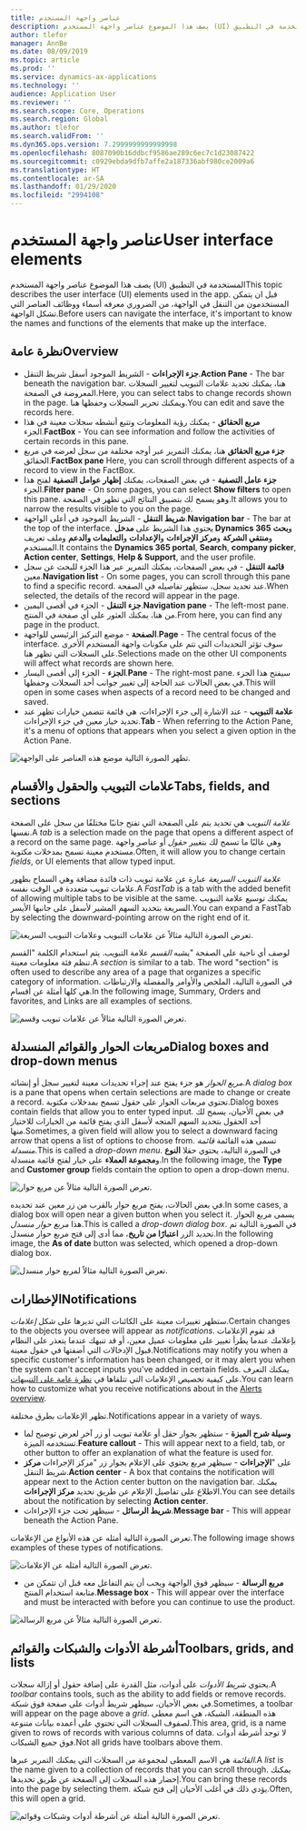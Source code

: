 ```yaml
---
title: عناصر واجهة المستخدم
description: يصف هذا الموضوع عناصر واجهة المستخدم (UI) المستخدمة في التطبيق
author: tlefor
manager: AnnBe
ms.date: 08/09/2019
ms.topic: article
ms.prod: ''
ms.service: dynamics-ax-applications
ms.technology: ''
audience: Application User
ms.reviewer: ''
ms.search.scope: Core, Operations
ms.search.region: Global
ms.author: tlefor
ms.search.validFrom: ''
ms.dyn365.ops.version: 7.2999999999999998
ms.openlocfilehash: 8087090b16ddbcf9586ae289c6ec7c1d23087422
ms.sourcegitcommit: c0929ebda9dfb7affe2a187336abf980ce2009a6
ms.translationtype: HT
ms.contentlocale: ar-SA
ms.lasthandoff: 01/29/2020
ms.locfileid: "2994108"
---
```

# <a name="user-interface-elements"></a><span data-ttu-id="41305-103">عناصر واجهة المستخدم</span><span class="sxs-lookup"><span data-stu-id="41305-103">User interface elements</span></span>

<span data-ttu-id="41305-104">يصف هذا الموضوع عناصر واجهة المستخدم (UI) المستخدمة في التطبيق</span><span class="sxs-lookup"><span data-stu-id="41305-104">This topic describes the user interface (UI) elements used in the app.</span></span> <span data-ttu-id="41305-105">قبل ان يتمكن المستخدمون من التنقل في الواجهة، من الضروري معرفه أسماء ووظائف العناصر التي تشكل الواجهة.</span><span class="sxs-lookup"><span data-stu-id="41305-105">Before users can navigate the interface, it's important to know the names and functions of the elements that make up the interface.</span></span>

## <a name="overview"></a><span data-ttu-id="41305-106">نظرة عامة</span><span class="sxs-lookup"><span data-stu-id="41305-106">Overview</span></span>

- <span data-ttu-id="41305-107">**جزء الإجراءات** - الشريط الموجود أسفل شريط التنقل.</span><span class="sxs-lookup"><span data-stu-id="41305-107">**Action Pane** - The bar beneath the navigation bar.</span></span> <span data-ttu-id="41305-108">هنا، يمكنك تحديد علامات التبويب لتغيير السجلات المعروضة في الصفحة.</span><span class="sxs-lookup"><span data-stu-id="41305-108">Here, you can select tabs to change records shown in the page.</span></span> <span data-ttu-id="41305-109">ويمكنك تحرير السجلات وحفظها هنا.</span><span class="sxs-lookup"><span data-stu-id="41305-109">You can edit and save the records here.</span></span>  
- <span data-ttu-id="41305-110">**مربع الحقائق** - يمكنك رؤية المعلومات وتتبع أنشطه سجلات معينة في هذا الجزء.</span><span class="sxs-lookup"><span data-stu-id="41305-110">**FactBox** - You can see information and follow the activities of certain records in this pane.</span></span>  
- <span data-ttu-id="41305-111">**جزء مربع الحقائق** هنا، يمكنك التمرير عبر أوجه مختلفة من سجل لعرضه في مربع الحقائق.</span><span class="sxs-lookup"><span data-stu-id="41305-111">**FactBox pane** Here, you can scroll through different aspects of a record to view in the FactBox.</span></span>  
- <span data-ttu-id="41305-112">**جزء عامل التصفية** - في بعض الصفحات، يمكنك **إظهار عوامل التصفية** لفتح هذا الجزء.</span><span class="sxs-lookup"><span data-stu-id="41305-112">**Filter pane** - On some pages, you can select **Show filters** to open this pane.</span></span> <span data-ttu-id="41305-113">وهو يسمح لك بتضييق النتائج التي تظهر في الصفحة.</span><span class="sxs-lookup"><span data-stu-id="41305-113">It allows you to narrow the results visible to you on the page.</span></span>  
- <span data-ttu-id="41305-114">**شريط التنقل** - الشريط الموجود في أعلى الواجهة.</span><span class="sxs-lookup"><span data-stu-id="41305-114">**Navigation bar** - The bar at the top of the interface.</span></span> <span data-ttu-id="41305-115">يحتوي هذا الشريط على **مدخل Dynamics 365** و**بحث** و**منتقي الشركة** و**مركز الإجراءات** و**الإعدادات** و**التعليمات والدعم** وملف تعريف المستخدم.</span><span class="sxs-lookup"><span data-stu-id="41305-115">It contains the **Dynamics 365 portal**, **Search**, **company picker**, **Action center**, **Settings**, **Help & Support**, and the user profile.</span></span>  
- <span data-ttu-id="41305-116">**قائمة التنقل** - في بعض الصفحات، يمكنك التمرير عبر هذا الجزء للبحث عن سجل معين.</span><span class="sxs-lookup"><span data-stu-id="41305-116">**Navigation list** - On some pages, you can scroll through this pane to find a specific record.</span></span> <span data-ttu-id="41305-117">عند تحديد سجل، ستظهر تفاصيله في الصفحة.</span><span class="sxs-lookup"><span data-stu-id="41305-117">When selected, the details of the record will appear in the page.</span></span>  
- <span data-ttu-id="41305-118">**جزء التنقل** - الجزء في أقصى اليمين.</span><span class="sxs-lookup"><span data-stu-id="41305-118">**Navigation pane** - The left-most pane.</span></span> <span data-ttu-id="41305-119">من هنا، يمكنك العثور على أي صفحة في المنتج.</span><span class="sxs-lookup"><span data-stu-id="41305-119">From here, you can find any page in the product.</span></span>  
- <span data-ttu-id="41305-120">**الصفحة** - موضع التركيز الرئيسي للواجهة.</span><span class="sxs-lookup"><span data-stu-id="41305-120">**Page** - The central focus of the interface.</span></span> <span data-ttu-id="41305-121">سوف تؤثر التحديدات التي تتم على مكونات واجهة المستخدم الأخرى على السجلات التي تظهر هنا.</span><span class="sxs-lookup"><span data-stu-id="41305-121">Selections made on the other UI components will affect what records are shown here.</span></span>  
- <span data-ttu-id="41305-122">**الجزء** - الجزء إلى أقصى اليسار.</span><span class="sxs-lookup"><span data-stu-id="41305-122">**Pane** - The right-most pane.</span></span> <span data-ttu-id="41305-123">سيفتح هذا الجزء في بعض الحالات عند الحاجة إلى تغيير جوانب أحد السجلات وحفظها.</span><span class="sxs-lookup"><span data-stu-id="41305-123">This will open in some cases when aspects of a record need to be changed and saved.</span></span>  
- <span data-ttu-id="41305-124">**علامة التبويب** - عند الاشارة إلى جزء الإجراءات، هي قائمة تتضمن خيارات تظهر عند تحديد خيار معين في جزء الإجراءات.</span><span class="sxs-lookup"><span data-stu-id="41305-124">**Tab** - When referring to the Action Pane, it's a menu of options that appears when you select a given option in the Action Pane.</span></span>  

![تظهر الصورة التالية موضع هذه العناصر على الواجهة.](media/user-interface-01.png)

## <a name="tabs-fields-and-sections"></a><span data-ttu-id="41305-126">علامات التبويب والحقول والأقسام</span><span class="sxs-lookup"><span data-stu-id="41305-126">Tabs, fields, and sections</span></span>

<span data-ttu-id="41305-127">*علامة التبويب* هي تحديد يتم على الصفحة التي تفتح جانبًا مختلفًا من سجل على الصفحة نفسها.</span><span class="sxs-lookup"><span data-stu-id="41305-127">A *tab* is a selection made on the page that opens a different aspect of a record on the same page.</span></span> <span data-ttu-id="41305-128">وهي غالبًا ما تسمح لك بتغيير *حقول* أو عناصر واجهة مستخدم معينة تسمح بمدخلات مكتوبة.</span><span class="sxs-lookup"><span data-stu-id="41305-128">Often, it will allow you to change certain *fields*, or UI elements that allow typed input.</span></span> 

<span data-ttu-id="41305-129">*علامة التبويب السريعة* عبارة عن علامة تبويب ذات فائدة مضافة وهي السماح بظهور علامات تبويب متعددة في الوقت نفسه.</span><span class="sxs-lookup"><span data-stu-id="41305-129">A *FastTab* is a tab with the added benefit of allowing multiple tabs to be visible at the same.</span></span> <span data-ttu-id="41305-130">يمكنك توسيع علامة التبويب السريعة بتحديد السهم المشير لأسفل على جانبها الأيسر.</span><span class="sxs-lookup"><span data-stu-id="41305-130">You can expand a FastTab by selecting the downward-pointing arrow on the right end of it.</span></span>

![تعرض الصورة التالية مثالاً عن علامات التبويب وعلامات التبويب السريعة.](media/user-interface-02.png)

<span data-ttu-id="41305-132">يشبه *القسم* علامة التبويب. يتم استخدام الكلمة "القسم‏‎" لوصف أي ناحية على الصفحة تنظم فئة معلومات معينة.</span><span class="sxs-lookup"><span data-stu-id="41305-132">A *section* is similar to a tab. The word "section" is often used to describe any area of a page that organizes a specific category of information.</span></span> <span data-ttu-id="41305-133">في الصورة التالية، الملخص والأوامر والمفضلة والارتباطات هي كلها أمثلة عن أقسام.</span><span class="sxs-lookup"><span data-stu-id="41305-133">In the following image, Summary, Orders and favorites, and Links are all examples of sections.</span></span>

![تعرض الصورة التالية مثالاً عن علامات تبويب وقسم.](media/user-interface-03.png)

## <a name="dialog-boxes-and-drop-down-menus"></a><span data-ttu-id="41305-135">مربعات الحوار والقوائم المنسدلة</span><span class="sxs-lookup"><span data-stu-id="41305-135">Dialog boxes and drop-down menus</span></span>

<span data-ttu-id="41305-136">*مربع الحوار* هو جزء يفتح عند إجراء تحديدات معينة لتغيير سجل أو إنشائه.</span><span class="sxs-lookup"><span data-stu-id="41305-136">A *dialog box* is a pane that opens when certain selections are made to change or create a record.</span></span> <span data-ttu-id="41305-137">تحتوي مربعات الحوار على حقول تسمح بمدخلات مكتوبة.</span><span class="sxs-lookup"><span data-stu-id="41305-137">Dialog boxes contain fields that allow you to enter typed input.</span></span> <span data-ttu-id="41305-138">في بعض الأحيان، يسمح لك أحد الحقول بتحديد السهم المتجه لأسفل الذي يفتح قائمة من الخيارات للاختيار منها.</span><span class="sxs-lookup"><span data-stu-id="41305-138">Sometimes, a given field will allow you to select a downward facing arrow that opens a list of options to choose from.</span></span> <span data-ttu-id="41305-139">تسمى هذه القائمة *قائمة منسدلة*.</span><span class="sxs-lookup"><span data-stu-id="41305-139">This is called a *drop-down menu*.</span></span> <span data-ttu-id="41305-140">في الصورة التالية، يحتوي حقلا **النوع** و**مجموعة العملاء** على خيار لفتح قائمة منسدلة.</span><span class="sxs-lookup"><span data-stu-id="41305-140">In the following image, the **Type** and **Customer group** fields contain the option to open a drop-down menu.</span></span>

![تعرض الصورة التالية مثالاً عن مربع حوار.](media/user-interface-04.png)

<span data-ttu-id="41305-142">في بعض الحالات، يفتح مربع حوار بالقرب من زر معين عند تحديده.</span><span class="sxs-lookup"><span data-stu-id="41305-142">In some cases, a dialog box will open near a given button when you select it.</span></span> <span data-ttu-id="41305-143">يسمى مربع الحوار هذا *مربع حوار منسدل*.</span><span class="sxs-lookup"><span data-stu-id="41305-143">This is called a *drop-down dialog box*.</span></span> <span data-ttu-id="41305-144">في الصورة التالية تم تحديد الزر **اعتبارًا من تاريخ**، مما أدى إلى فتح مربع حوار منسدل.</span><span class="sxs-lookup"><span data-stu-id="41305-144">In the following image, the **As of date** button was selected, which opened a drop-down dialog box.</span></span>

![تعرض الصورة التالية مثالاً لمربع حوار منسدل.](media/user-interface-05.png)

## <a name="notifications"></a><span data-ttu-id="41305-146">الإخطارات</span><span class="sxs-lookup"><span data-stu-id="41305-146">Notifications</span></span>

<span data-ttu-id="41305-147">ستظهر تغييرات معينة على الكائنات التي تديرها على شكل *إعلامات*.</span><span class="sxs-lookup"><span data-stu-id="41305-147">Certain changes to the objects you oversee will appear as *notifications*.</span></span> <span data-ttu-id="41305-148">قد تقوم الإعلامات بإعلامك عندما يطرأ تغيير على معلومات عميل معين، أو قد تنبهك عندما يتعذر على النظام قبول الإدخالات التي أضفتها في حقول معينة.</span><span class="sxs-lookup"><span data-stu-id="41305-148">Notifications may notify you when a specific customer's information has been changed, or it may alert you when the system can't accept inputs you've added in certain fields.</span></span> <span data-ttu-id="41305-149">يمكنك التعرف على كيفية تخصيص الإعلامات التي تتلقاها في [نظرة عامة على التنبيهات](../get-started/alerts-overview.md).</span><span class="sxs-lookup"><span data-stu-id="41305-149">You can learn how to customize what you receive notifications about in the [Alerts overview](../get-started/alerts-overview.md).</span></span>

<span data-ttu-id="41305-150">تظهر الإعلامات بطرق مختلفة.</span><span class="sxs-lookup"><span data-stu-id="41305-150">Notifications appear in a variety of ways.</span></span>
- <span data-ttu-id="41305-151">**وسيلة شرح الميزة** - ستظهر بجوار حقل أو علامة تبويب أو زر آخر لعرض توضيح لما تستخدمه الميزة.</span><span class="sxs-lookup"><span data-stu-id="41305-151">**Feature callout** - This will appear next to a field, tab, or other button to offer an explanation of what the feature is used for.</span></span> 
- <span data-ttu-id="41305-152">**مركز‏‎ الإجراءات** - سيظهر مربع يحتوي على الإعلام بجوار زر "مركز الإجراءات‏‎" على شريط التنقل.</span><span class="sxs-lookup"><span data-stu-id="41305-152">**Action center** - A box that contains the notification will appear next to the Action center button on the navigation bar.</span></span> <span data-ttu-id="41305-153">يمكنك الاطلاع على تفاصيل الإعلام عن طريق تحديد **مركز الإجراءات**.</span><span class="sxs-lookup"><span data-stu-id="41305-153">You can see details about the notification by selecting **Action center**.</span></span>  
- <span data-ttu-id="41305-154">**شريط الرسائل** - سيظهر تحت جزء الإجراءات.</span><span class="sxs-lookup"><span data-stu-id="41305-154">**Message bar** - This will appear beneath the Action Pane.</span></span>  

<span data-ttu-id="41305-155">تعرض الصورة التالية أمثله عن هذه الأنواع من الإعلامات.</span><span class="sxs-lookup"><span data-stu-id="41305-155">The following image shows examples of these types of notifications.</span></span>

![تعرض الصورة التالية أمثله عن الإعلامات.](media/user-interface-06.png)

- <span data-ttu-id="41305-157">**مربع الرسالة** - سيظهر فوق الواجهة ويجب أن يتم التفاعل معه قبل ان تتمكن من متابعة استخدام المنتج.</span><span class="sxs-lookup"><span data-stu-id="41305-157">**Message box** - This will appear over the interface and must be interacted with before you can continue to use the product.</span></span>  

![تعرض الصورة التالية مثالاً عن مربع الرسالة.](media/user-interface-07.png)

## <a name="toolbars-grids-and-lists"></a><span data-ttu-id="41305-159">أشرطة الأدوات والشبكات والقوائم</span><span class="sxs-lookup"><span data-stu-id="41305-159">Toolbars, grids, and lists</span></span>

<span data-ttu-id="41305-160">يحتوي *شريط الأدوات* على أدوات، مثل القدرة على إضافة حقول أو إزالة سجلات.</span><span class="sxs-lookup"><span data-stu-id="41305-160">A *toolbar* contains tools, such as the ability to add fields or remove records.</span></span> <span data-ttu-id="41305-161">في بعض الأحيان، سيظهر شريط أدوات على صفحة فوق *شبكة*.</span><span class="sxs-lookup"><span data-stu-id="41305-161">Sometimes, a toolbar will appear on the page above a *grid*.</span></span> <span data-ttu-id="41305-162">هذه المنطقة، الشبكة، هي اسم معطى لصفوف السجلات التي تحتوي على أعمده بيانات متنوعة.</span><span class="sxs-lookup"><span data-stu-id="41305-162">This area, grid, is a name given to rows of records with various columns of data.</span></span> <span data-ttu-id="41305-163">لا توجد أشرطة أدوات فوق جميع الشبكات.</span><span class="sxs-lookup"><span data-stu-id="41305-163">Not all grids have toolbars above them.</span></span>

<span data-ttu-id="41305-164">*القائمة* هي الاسم المعطى لمجموعة من السجلات التي يمكنك التمرير عبرها.</span><span class="sxs-lookup"><span data-stu-id="41305-164">A *list* is the name given to a collection of records that you can scroll through.</span></span> <span data-ttu-id="41305-165">يمكنك إحضار هذه السجلات إلى الصفحة عن طريق تحديدها.</span><span class="sxs-lookup"><span data-stu-id="41305-165">You can bring these records into the page by selecting them.</span></span> <span data-ttu-id="41305-166">يؤدي ذلك في أغلب الأحيان إلى فتح شبكة.</span><span class="sxs-lookup"><span data-stu-id="41305-166">Often, this will open a grid.</span></span>

![تعرض الصورة التالية أمثلة عن أشرطة أدوات وشبكات وقوائم.](media/user-interface-08.png)
